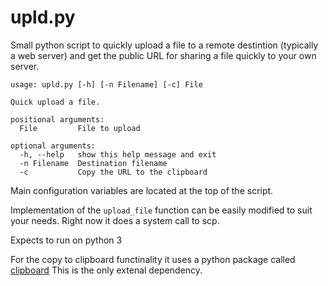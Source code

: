 upld.py
=========

Small python script to quickly upload a file to a remote destintion (typically a web server)
and get the public URL for sharing a file quickly to your own server.

```
usage: upld.py [-h] [-n Filename] [-c] File

Quick upload a file.

positional arguments:
  File         File to upload

optional arguments:
  -h, --help   show this help message and exit
  -n Filename  Destination filename
  -c           Copy the URL to the clipboard

```

Main configuration variables are located at the top of the script.

Implementation of the `upload_file` function can be easily modified to suit your needs. Right now it does a system call to scp.

Expects to run on python 3

For the copy to clipboard functinality it uses a python package called [clipboard](https://pypi.python.org/pypi/clipboard/0.0.4) This is the only extenal dependency.
